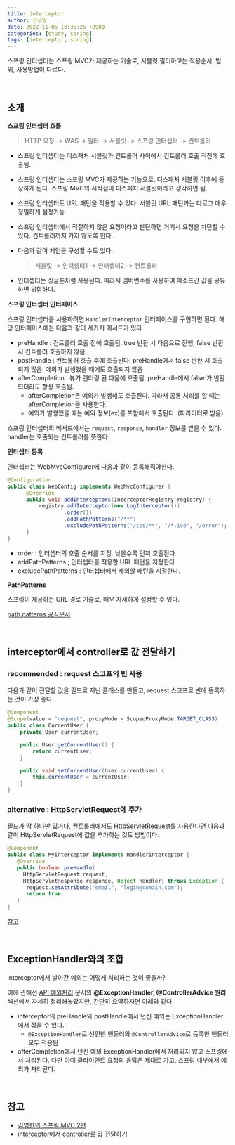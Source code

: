 ```yaml
---
title: interceptor
author: 신성일
date: 2022-11-05 18:35:26 +0900
categories: [study, spring]
tags: [interceptor, spring]
---
```



스프링 인터셉터는 스프링 MVC가 제공하는 기술로, 서블릿 필터하고는 적용순서, 범위, 사용방법이 다르다.

<br/>

## 소개

**스프링 인터셉터 흐름**

> HTTP 요청 -> WAS -> 필터 -> 서블릿 -> 스프링 인터셉터 -> 컨트롤러

-  스프링 인터셉터는 디스패처 서블릿과 컨트롤러 사이에서 컨트롤러 호출 직전에 호출됨.

-  스프링 인터셉터는 스프링 MVC가 제공하는 기능으로, 디스패처 서블릿 이후에 등장하게 된다. 스프링 MVC의 시작점이 디스패처 서블릿이라고 생각하면 됨.

-  스프링 인터셉터도 URL 패턴을 적용할 수 있다. 서블릿 URL 패턴과는 다르고 매우 정밀하게 설정가능

-  스프링 인터셉터에서 적절하지 않은 요청이라고 판단하면 거기서 요청을 차단할 수 있다. 컨트롤러까지 가지 않도록 한다.

-  다음과 같이 체인을 구성할 수도 있다.

   > 서블릿 -> 인터셉터1 -> 인터셉터2 -> 컨트롤러

-  인터셉터는 싱글톤처럼 사용된다. 따라서 멤버변수를 사용하여 메소드간 값을 공유하면 위험하다.

**스프링 인터셉터 인터페이스**

스프링 인터셉터를 사용하려면 `HandlerInterceptor` 인터페이스를 구현하면 된다. 해당 인터페이스에는 다음과 같이 세가지 메서드가 있다

-  preHandle : 컨트롤러 호출 전에 호출됨. true 반환 시 다음으로 진행, false 반환 시 컨트롤러 호출하지 않음.
-  postHandle : 컨트롤러 호출 후에 호출된다. preHandle에서 false 반환 시 호출되지 않음. 예외가 발생했을 때에도 호출되지 않음
-  afterCompletion : 뷰가 렌더링 된 다음에 호출됨. preHandle에서 false 가 반환되더라도 항상 호출됨.
   -  afterCompletion은 예외가 발생해도 호출된다. 따라서 공통 처리를 할 때는 afterCompletion을 사용한다.
   -  예외가 발생했을 때는 예외 정보(ex)를 포함해서 호출된다. (파라미터로 받음)

스프링 인터셉터의 메서드에서는 `request`, `response`, `handler` 정보를 받을 수 있다. handler는 호출되는 컨트롤러를 뜻한다.

**인터셉터 등록**

인터셉터는 WebMvcConfigurer에 다음과 같이 등록해줘야한다.

```java
@Configuration
public class WebConfig implements WebMvcConfigurer {
      @Override
      public void addInterceptors(InterceptorRegistry registry) {
          registry.addInterceptor(new LogInterceptor())
                  .order(1)
                  .addPathPatterns("/**")
                  .excludePathPatterns("/css/**", "/*.ico", "/error");
      }
}
```

-  order : 인터셉터의 호출 순서를 지정. 낮을수록 먼저 호출된다.
-  addPathPatterns ; 인터셉터를 적용할 URL 패턴을 지정한다
-  excludePathPatterns : 인터셉터에서 제외할 패턴을 지정한다.

**PathPatterns**

스프링이 제공하는 URL 경로 기술로, 매우 자세하게 설정할 수 있다.

[path patterns 공식문서](https://docs.spring.io/spring-framework/docs/current/javadoc-api/org/springframework/web/util/pattern/PathPattern.html)

<br/>

## interceptor에서 controller로 값 전달하기

### **recommended : request 스코프의 빈 사용**

다음과 같이 전달할 값을 필드로 지닌 클래스를 만들고, request 스코프로 빈에 등록하는 것이 가장 좋다.

```java
@Component
@Scope(value = "request", proxyMode = ScopedProxyMode.TARGET_CLASS)
public class CurrentUser {
    private User currentUser;

    public User getCurrentUser() {
        return currentUser;
    }

    public void setCurrentUser(User currentUser) {
        this.currentUser = currentUser;
    }
}
```

### **alternative : HttpServletRequest에 추가**

필드가 딱 하나만 있거나, 컨트롤러에서도 HttpServletRequest를 사용한다면 다음과 같이 HttpServletRequest에 값을 추가하는 것도 방법이다.

```java
@Component
public class MyInterceptor implements HandlerInterceptor {
   @Override
   public boolean preHandle(
     HttpServletRequest request,
     HttpServletResponse response, Object handler) throws Exception {
      request.setAttribute("email", "login@domain.com");
      return true;
   }
}
```

[참고](https://stackoverflow.com/questions/58942591/spring-boot-pass-argument-from-interceptor-to-method-in-controller)

<br/>

## ExceptionHandler와의 조합

interceptor에서 날아간 예외는 어떻게 처리하는 것이 좋을까?

이에 관해선 [API 예외처리](https://seongil-shin.github.io/posts/spring-API-%EC%98%88%EC%99%B8%EC%B2%98%EB%A6%AC/) 문서의 **@ExceptionHandler, @ControllerAdvice 원리** 섹션에서 자세히 정리해놓았지만, 간단히 요약하자면 아래와 같다. 

- interceptor의 preHandle와 postHandle에서 던진 예외는 ExceptionHandler에서 잡을 수 있다.
  - `@ExceptionHandler`로 선언한 핸들러와 `@ControllerAdvice`로 등록한 핸들러 모두 적용됨
- afterCompletion에서 던진 예외 ExceptionHandler에서 처리되지 않고 스프링에서 처리된다. 다만 이때 클라이언트 요청의 응답은 제대로 가고, 스프링 내부에서 예외가 처리된다.

<br/>

## 참고

-  [김영한의 스프링 MVC 2편](https://www.inflearn.com/course/%EC%8A%A4%ED%94%84%EB%A7%81-mvc-2/dashboard)
-  [interceptor에서 controller로 값 전달하기](https://stackoverflow.com/questions/58942591/spring-boot-pass-argument-from-interceptor-to-method-in-controller)
